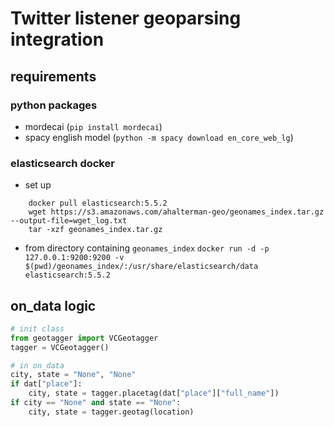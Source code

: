 # Twitter listener geoparsing integration

## requirements
### python packages
- mordecai (`pip install mordecai`)
- spacy english model (`python -m spacy download en_core_web_lg`)

### elasticsearch docker
- set up 
```
    docker pull elasticsearch:5.5.2
    wget https://s3.amazonaws.com/ahalterman-geo/geonames_index.tar.gz --output-file=wget_log.txt
    tar -xzf geonames_index.tar.gz
```
- from directory containing `geonames_index`
`docker run -d -p 127.0.0.1:9200:9200 -v $(pwd)/geonames_index/:/usr/share/elasticsearch/data elasticsearch:5.5.2`

## on_data logic
```python
# init class
from geotagger import VCGeotagger
tagger = VCGeotagger()

# in on_data
city, state = "None", "None"
if dat["place"]:
    city, state = tagger.placetag(dat["place"]["full_name"])
if city == "None" and state == "None":
    city, state = tagger.geotag(location)
```
